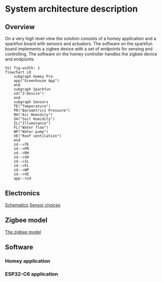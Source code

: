 # System architecture description
## Overview
On a very high level view the solution consists of a homey application and a sparkfun board with sensors and actuators. The software on the sparkfun board implements a zigbee device with a set of endpoints for sensing and controlling. The software on the homey controller handles the zigbee device and endpoints. 

```mermaid
%%| fig-width: 1
flowchart LR
    subgraph Homey Pro
    app("Greenhouse App")
    end
    subgraph Sparkfun
    zd("Z-Device")
    end
    subgraph Sensors
    TE("Temperature")
    PR("Barometrics Pressure")
    RH("Air Humidity")
    SH("Soil Humidity")
    IL("Illuminance")
    FL("Water flow")
    WP("Water pump")
    VE("Roof ventilation")
    end
    zd-->TE
    zd-->PR
    zd-->RH
    zd-->SH
    zd-->IL
    zd-->FL
    zd-->WP
    zd-->VE
    app-->zd
```
## Electronics
[Schematics](schematics.md)
[Sensor choices](sensor.md)
## Zigbee model
[The zigbee model](zigbee.md)
## Software
### Homey application
### ESP32-C6 application
